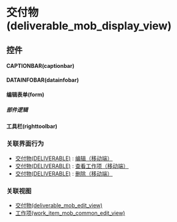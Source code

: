 # 交付物(deliverable_mob_display_view)  <!-- {docsify-ignore-all} -->



## 控件
#### CAPTIONBAR(captionbar)
#### DATAINFOBAR(datainfobar)
#### 编辑表单(form)

##### 部件逻辑
#### 工具栏(righttoolbar)


### 关联界面行为
  * [交付物(DELIVERABLE)](module/Base/deliverable) : [编辑（移动端）](module/Base/deliverable#界面行为)
  * [交付物(DELIVERABLE)](module/Base/deliverable) : [查看工作项（移动端）](module/Base/deliverable#界面行为)
  * [交付物(DELIVERABLE)](module/Base/deliverable) : [删除（移动端）](module/Base/deliverable#界面行为)

### 关联视图
  * [交付物(deliverable_mob_edit_view)](app/view/deliverable_mob_edit_view)
  * [工作项(work_item_mob_common_edit_view)](app/view/work_item_mob_common_edit_view)

<script>
 const { createApp } = Vue
  createApp({
    data() {
      return {

      }
    }
  }).use(ElementPlus).mount('#app')
</script>